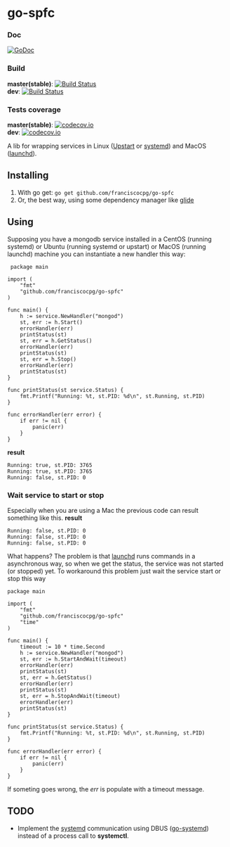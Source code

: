 # go-spfc
### Doc
[![GoDoc](https://godoc.org/github.com/franciscocpg/go-spfc?status.svg)](https://godoc.org/github.com/franciscocpg/go-spfc)
### Build
**master(stable)**: [![Build Status](https://travis-ci.org/franciscocpg/go-spfc.svg?branch=master)](https://travis-ci.org/franciscocpg/go-spfc)  
**dev**: [![Build Status](https://travis-ci.org/franciscocpg/go-spfc.svg?branch=dev)](https://travis-ci.org/franciscocpg/go-spfc)
### Tests coverage
**master(stable)**: [![codecov.io](https://codecov.io/github/franciscocpg/go-spfc/coverage.svg?branch=master)](https://codecov.io/github/franciscocpg/go-spfc?branch=master)  
**dev**: [![codecov.io](https://codecov.io/github/franciscocpg/go-spfc/coverage.svg?branch=dev)](https://codecov.io/github/franciscocpg/go-spfc?branch=dev)

A lib for wrapping services in Linux ([Upstart](http://upstart.ubuntu.com/) or [systemd](https://www.freedesktop.org/wiki/Software/systemd/)) and MacOS ([launchd](https://developer.apple.com/library/mac/documentation/Darwin/Reference/ManPages/man8/launchd.8.html)).

## Installing

1. With go get: `go get github.com/franciscocpg/go-spfc`
2. Or, the best way, using some dependency manager like [glide](https://github.com/Masterminds/glide)

## Using
Supposing you have a mongodb service installed in a CentOS (running systemd) or Ubuntu (running systemd or upstart) or MacOS (running launchd) machine you can instantiate a new handler this way:
```golang
 package main

import (
	"fmt"
	"github.com/franciscocpg/go-spfc"
)

func main() {
	h := service.NewHandler("mongod")
	st, err := h.Start()
	errorHandler(err)
	printStatus(st)
	st, err = h.GetStatus()
	errorHandler(err)
	printStatus(st)
	st, err = h.Stop()
	errorHandler(err)
	printStatus(st)
}

func printStatus(st service.Status) {
	fmt.Printf("Running: %t, st.PID: %d\n", st.Running, st.PID)
}

func errorHandler(err error) {
	if err != nil {
		panic(err)
	}
}
```
**result**
```
Running: true, st.PID: 3765
Running: true, st.PID: 3765
Running: false, st.PID: 0
```

### Wait service to start or stop
Especially when you are using a Mac the previous code can result something like this.
**result**
```
Running: false, st.PID: 0
Running: false, st.PID: 0
Running: false, st.PID: 0
```
What happens? The problem is that [launchd](https://developer.apple.com/library/mac/documentation/Darwin/Reference/ManPages/man8/launchd.8.html) runs commands in a asynchronous way, so when we get the status, the service was not started (or stopped) yet.
To workaround this problem just wait the service start or stop this way
```
package main

import (
	"fmt"
	"github.com/franciscocpg/go-spfc"
	"time"
)

func main() {
	timeout := 10 * time.Second
	h := service.NewHandler("mongod")
	st, err := h.StartAndWait(timeout)
	errorHandler(err)
	printStatus(st)
	st, err = h.GetStatus()
	errorHandler(err)
	printStatus(st)
	st, err = h.StopAndWait(timeout)
	errorHandler(err)
	printStatus(st)
}

func printStatus(st service.Status) {
	fmt.Printf("Running: %t, st.PID: %d\n", st.Running, st.PID)
}

func errorHandler(err error) {
	if err != nil {
		panic(err)
	}
}

```
If someting goes wrong, the *err* is populate with a timeout message.

## TODO
- Implement the [systemd](https://www.freedesktop.org/wiki/Software/systemd/) communication using DBUS ([go-systemd](https://github.com/coreos/go-systemd)) instead of a process call to **systemctl**.
